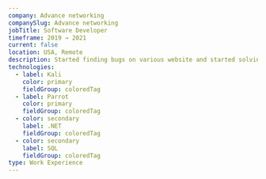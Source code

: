 ```yaml
---
company: Advance networking
companySlug: Advance networking
jobTitle: Software Developer
timeframe: 2019 → 2021
current: false
location: USA, Remote
description: Started finding bugs on various website and started solving it and reporting it and helping people with my skills
technologies:
  - label: Kali
    color: primary
    fieldGroup: coloredTag
  - label: Parrot
    color: primary
    fieldGroup: coloredTag
  - color: secondary
    label: .NET
    fieldGroup: coloredTag
  - color: secondary
    label: SQL
    fieldGroup: coloredTag
type: Work Experience
---
```

